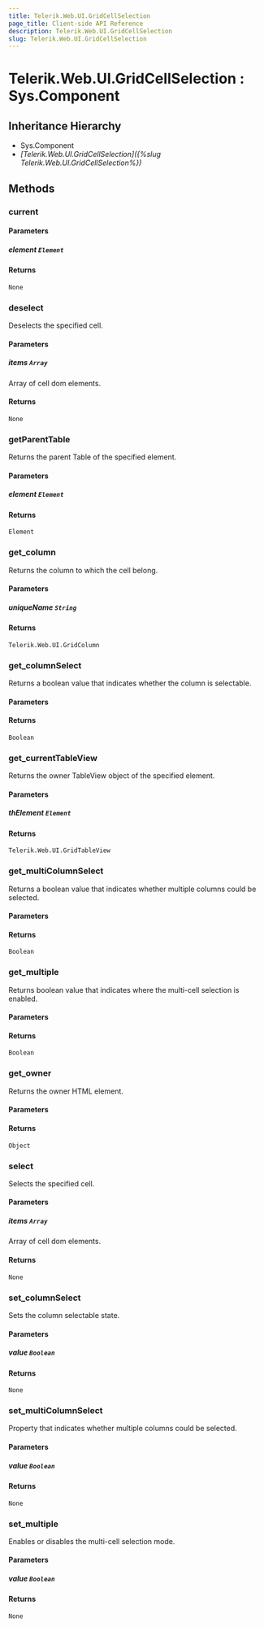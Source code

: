 ```yaml
---
title: Telerik.Web.UI.GridCellSelection
page_title: Client-side API Reference
description: Telerik.Web.UI.GridCellSelection
slug: Telerik.Web.UI.GridCellSelection
---
```


# Telerik.Web.UI.GridCellSelection : Sys.Component 

## Inheritance Hierarchy

* Sys.Component
* *[Telerik.Web.UI.GridCellSelection]({%slug Telerik.Web.UI.GridCellSelection%})*

## Methods

###  current

#### Parameters

##### element `Element`

#### Returns

`None` 

###  deselect

Deselects the specified cell.

#### Parameters

##### items `Array`

Array of cell dom elements.

#### Returns

`None` 

###  getParentTable

Returns the parent Table of the specified element.

#### Parameters

##### element `Element`

#### Returns

`Element` 

###  get_column

Returns the column to which the cell belong.

#### Parameters

##### uniqueName `String`

#### Returns

`Telerik.Web.UI.GridColumn` 

###  get_columnSelect

Returns a boolean value that indicates whether the column is selectable.

#### Parameters

#### Returns

`Boolean` 

###  get_currentTableView

Returns the owner TableView object of the specified element.

#### Parameters

##### thElement `Element`

#### Returns

`Telerik.Web.UI.GridTableView` 

###  get_multiColumnSelect

Returns a boolean value that indicates whether multiple columns could be selected.

#### Parameters

#### Returns

`Boolean` 

###  get_multiple

Returns boolean value that indicates where the multi-cell selection is enabled.

#### Parameters

#### Returns

`Boolean` 

###  get_owner

Returns the owner HTML element.

#### Parameters

#### Returns

`Object` 

###  select

Selects the specified cell.

#### Parameters

##### items `Array`

Array of cell dom elements.

#### Returns

`None` 

###  set_columnSelect

Sets the column selectable state.

#### Parameters

##### value `Boolean`

#### Returns

`None` 

###  set_multiColumnSelect

Property that indicates whether multiple columns could be selected.

#### Parameters

##### value `Boolean`

#### Returns

`None` 

###  set_multiple

Enables or disables the multi-cell selection mode.

#### Parameters

##### value `Boolean`

#### Returns

`None` 


